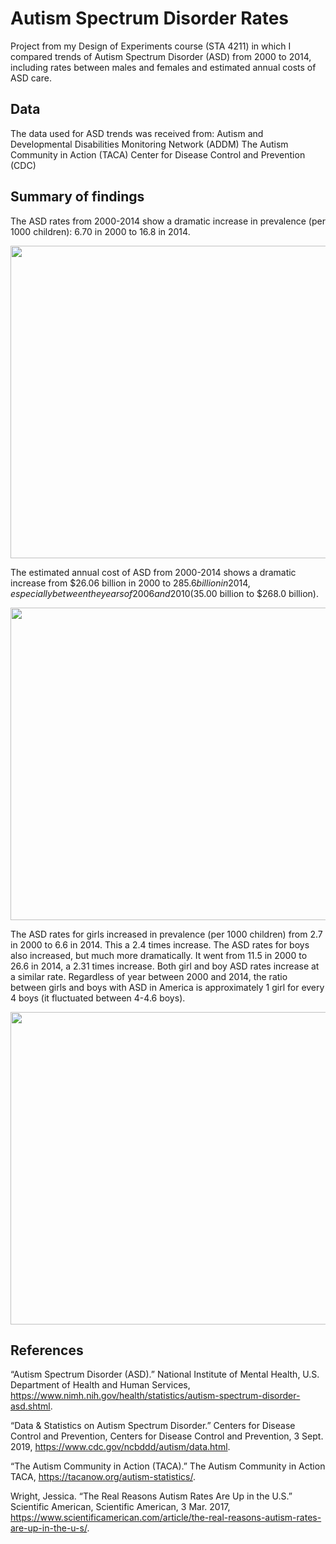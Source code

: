 # Autism Spectrum Disorder Rates
Project from my Design of Experiments course (STA 4211) in which I compared trends of Autism Spectrum Disorder (ASD) from 2000 to 2014, including rates between males and females and estimated annual costs of ASD care.

## Data
The data used for ASD trends was received from:
Autism and Developmental Disabilities Monitoring Network (ADDM)
The Autism Community in Action (TACA)
Center for Disease Control and Prevention (CDC)

## Summary of findings
The ASD rates from 2000-2014 show a dramatic increase in prevalence (per 1000 children): 6.70 in 2000 to 16.8 in 2014.
<p align="center">
  <img src="https://github.com/giuliaegardini/Autism-Spectrum-Disorder-Rates-Plotting/blob/main/plot-images/asdRates.PNG"  width="600" height="500">
  </p>

The estimated annual cost of ASD from 2000-2014 shows a dramatic increase from $26.06 billion in 2000 to $285.6 billion in 2014, especially between the years of 2006 and 2010 ($35.00 billion to $268.0 billion).
<p align="center">
  <img src="https://github.com/giuliaegardini/Autism-Spectrum-Disorder-Rates-Plotting/blob/main/plot-images/asdEstcost.PNG"  width="600" height="500">
  </p>

The ASD rates for girls increased in prevalence (per 1000 children) from 2.7 in 2000 to 6.6 in 2014. This a 2.4 times increase. The ASD rates for boys also increased, but much more dramatically. It went from 11.5 in 2000 to 26.6 in 2014, a 2.31 times increase. Both girl and boy ASD rates increase at a similar rate. Regardless of year between 2000 and 2014, the ratio between girls and boys with ASD in America is approximately 1 girl for every 4 boys (it fluctuated between 4-4.6 boys).
<p align="center">
  <img src="https://github.com/giuliaegardini/Autism-Spectrum-Disorder-Rates-Plotting/blob/main/plot-images/asdGirlsVsBoys.PNG"  width="600" height="500">
  </p>

## References
“Autism Spectrum Disorder (ASD).” National Institute of Mental Health, U.S. Department of Health and Human Services, https://www.nimh.nih.gov/health/statistics/autism-spectrum-disorder-asd.shtml.

“Data & Statistics on Autism Spectrum Disorder.” Centers for Disease Control and Prevention, Centers for Disease Control and Prevention, 3 Sept. 2019, https://www.cdc.gov/ncbddd/autism/data.html.

“The Autism Community in Action (TACA).” The Autism Community in Action TACA, https://tacanow.org/autism-statistics/.

Wright, Jessica. “The Real Reasons Autism Rates Are Up in the U.S.” Scientific American, Scientific American, 3 Mar. 2017, https://www.scientificamerican.com/article/the-real-reasons-autism-rates-are-up-in-the-u-s/.

